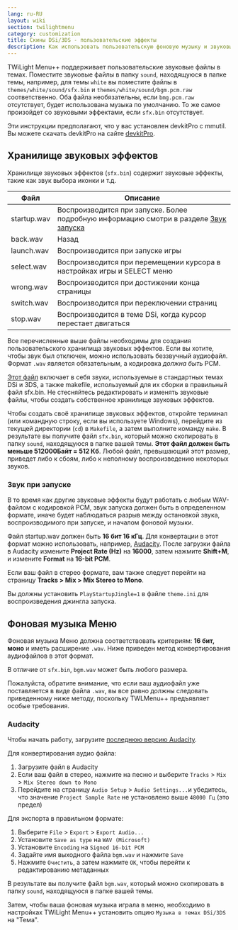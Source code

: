 ```yaml
---
lang: ru-RU
layout: wiki
section: twilightmenu
category: customization
title: Скины DSi/3DS - пользовательские эффекты
description: Как использовать пользовательскую фоновую музыку и звуковые эффекты в скинах DSi и 3DS для TWiLight Menu++
---
```


TWiLight Menu++ поддерживает пользовательские звуковые файлы в темах. Поместите звуковые файлы в папку `sound`, находящуюся в папке темы, например, для темы `white` вы поместите файлы в `themes/white/sound/sfx.bin` и `themes/white/sound/bgm.pcm.raw` соответственно. Оба файла необязательны, если `bmg.pcm.raw` отсутствует, будет использована музыка по умолчанию. То же самое произойдет со звуковыми эффектами, если `sfx.bin` отсутствует.

Эти инструкции предполагают, что у вас установлен devkitPro с mmutil. Вы можете скачать devkitPro на сайте [devkitPro](https://devkitpro.org/wiki/Getting_Started).

## Хранилище звуковых эффектов
Хранилище звуковых эффектов (`sfx.bin`) содержит звуковые эффекты, такие как звук выбора иконки и т.д.

| Файл        | Описание                                                                                                |
| ----------- | ------------------------------------------------------------------------------------------------------- |
| startup.wav | Воспроизводится при запуске. Более подробную информацию смотри в разделе [Звук запуска](#startup-sound) |
| back.wav    | Назад                                                                                                   |
| launch.wav  | Воспроизводится при запуске игры                                                                        |
| select.wav  | Воспроизводится при перемещении курсора в настройках игры и SELECT меню                                 |
| wrong.wav   | Воспроизводится при достижении конца страницы                                                           |
| switch.wav  | Воспроизводится при переключении страниц                                                                |
| stop.wav    | Воспроизводится в теме DSi, когда курсор перестает двигаться                                            |

Все перечисленные выше файлы необходимы для создания пользовательского хранилища звуковых эффектов. Если вы хотите, чтобы звук был отключен, можно использовать беззвучный аудиофайл. Формат `.wav` является обязательным, а кодировка *должна быть* PCM.

[Этот файл](/assets/files/sfx-example.zip) включает в себя звуки, используемые в стандартных темах DSi и 3DS, а также makefile, используемый для их сборки в правильный файл sfx.bin. Не стесняйтесь редактировать и изменять звуковые файлы, чтобы создать собственное хранилище звуковых эффектов.

Чтобы создать своё хранилище звуковых эффектов, откройте терминал (или командную строку, если вы используете Windows), перейдите из текущей директории (`cd`) в `Makefile`, а затем выполните команду `make`. В результате вы получите файл `sfx.bin`, который можно скопировать в папку `sound`, находящуюся в папке вашей темы. **Этот файл должен быть меньше 512000Байт = 512 Кб**. Любой файл, превышающий этот размер, приведет либо к сбоям, либо к неполному воспроизведению некоторых звуков.

### Звук при запуске
В то время как другие звуковые эффекты будут работать с любым WAV-файлом с кодировкой PCM, звук запуска должен быть в определенном формате, иначе будет наблюдаться разрыв между остановкой звука, воспроизводимого при запуске, и началом фоновой музыки.

Файл startup.wav должен быть **16 бит 16 кГц**. Для конвертации в этот формат можно использовать, например, [Audacity](https://github.com/audacity/audacity/releases/latest). После загрузки файла в Audacity измените **Project Rate (Hz)** на **16000**, затем нажмите **Shift+M**, и измените **Format** на **16-bit PCM**.

Если ваш файл в стерео формате, вам также следует перейти на страницу **Tracks > Mix > Mix Stereo to Mono**.

Вы должны установить `PlayStartupJingle=1` в файле `theme.ini` для воспроизведения джингла запуска.


## Фоновая музыка Меню
Фоновая музыка Меню должна соответствовать критериям: **16 бит, монo** и иметь расширение `.wav`. Ниже приведен метод конвертирования аудиофайлов в этот формат.

В отличие от `sfx.bin`, `bgm.wav` может быть любого размера.

Пожалуйста, обратите внимание, что если ваш аудиофайл уже поставляется в виде файла `.wav`, вы все равно должны следовать приведенному ниже методу, поскольку TWLMenu++ предъявляет особые требования.

### Audacity
Чтобы начать работу, загрузите [последнюю версию Audacity](https://github.com/audacity/audacity/releases/latest).

Для конвертирования аудио файла:
1. Загрузите файл в Audacity
1. Если ваш файл в стерео, нажмите на песню и выберите `Tracks` > `Mix` > `Mix Stereo down to Mono`
1. Перейдите на страницу `Audio Setup` > `Audio Settings...`и убедитесь, что значение `Project Sample Rate` не установлено выше `48000 Гц` (это предел)

Для экспорта в правильном формате:
1. Выберите `File` > `Export` > `Export Audio...`
1. Установите `Save as type` на `WAV (Microsoft)`
1. Установите `Encoding` на `Signed 16-bit PCM`
1. Задайте имя выходного файла `bgm.wav` и нажмите `Save`
1. Нажмите `Очистить`, а затем нажмите `OK`, чтобы перейти к редактированию метаданных

В результате вы получите файл `bgm.wav`, который можно скопировать в папку `sound`, находящуюся в папке вашей темы.

 Затем, чтобы ваша фоновая музыка играла в меню, необходимо в настройках TWiLight Menu++ установить опцию `Музыка в темах DSi/3DS` на "Тема".
